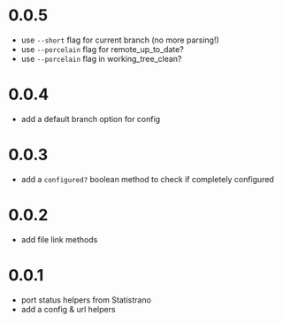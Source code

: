 # 0.0.5
- use `--short` flag for current branch (no more parsing!)
- use `--porcelain` flag for remote_up_to_date?
- use `--porcelain` flag in working_tree_clean?

# 0.0.4
- add a default branch option for config

# 0.0.3
- add a `configured?` boolean method to check if completely configured

# 0.0.2
- add file link methods

# 0.0.1
- port status helpers from Statistrano
- add a config & url helpers